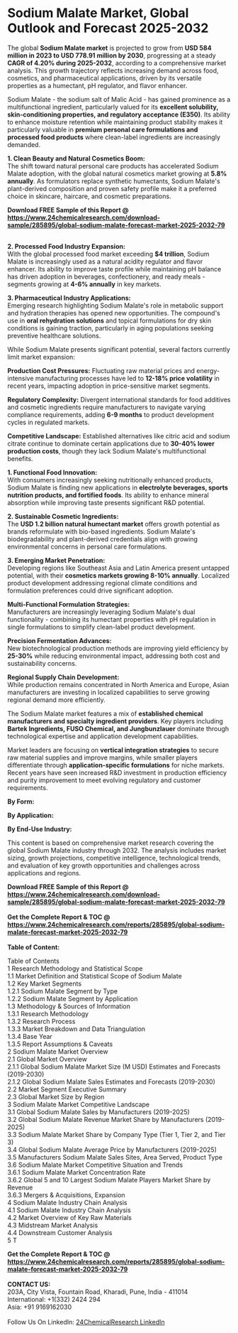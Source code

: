 <h1>Sodium Malate Market, Global Outlook and Forecast 2025-2032</h1><p>The global <strong>Sodium Malate market</strong> is projected to grow from <strong>USD 584 million in 2023 to USD 778.91 million by 2030</strong>, progressing at a steady <strong>CAGR of 4.20% during 2025-2032</strong>, according to a comprehensive market analysis. This growth trajectory reflects increasing demand across food, cosmetics, and pharmaceutical applications, driven by its versatile properties as a humectant, pH regulator, and flavor enhancer.</p><p>Sodium Malate - the sodium salt of Malic Acid - has gained prominence as a multifunctional ingredient, particularly valued for its <strong>excellent solubility, skin-conditioning properties, and regulatory acceptance (E350)</strong>. Its ability to enhance moisture retention while maintaining product stability makes it particularly valuable in <strong>premium personal care formulations and processed food products</strong> where clean-label ingredients are increasingly demanded.</p><p><strong>1. Clean Beauty and Natural Cosmetics Boom:</strong><br>
The shift toward natural personal care products has accelerated Sodium Malate adoption, with the global natural cosmetics market growing at <strong>5.8% annually</strong>. As formulators replace synthetic humectants, Sodium Malate's plant-derived composition and proven safety profile make it a preferred choice in skincare, haircare, and cosmetic preparations.</p><div><b>Download FREE Sample of this Report @ 
            <a href="https://www.24chemicalresearch.com/download-sample/285895/global-sodium-malate-forecast-market-2025-2032-79">
            https://www.24chemicalresearch.com/download-sample/285895/global-sodium-malate-forecast-market-2025-2032-79</a></b></div><br><p><strong>2. Processed Food Industry Expansion:</strong><br>
With the global processed food market exceeding <strong>$4 trillion</strong>, Sodium Malate is increasingly used as a natural acidity regulator and flavor enhancer. Its ability to improve taste profile while maintaining pH balance has driven adoption in beverages, confectionery, and ready meals - segments growing at <strong>4-6% annually</strong> in key markets.</p><p><strong>3. Pharmaceutical Industry Applications:</strong><br>
Emerging research highlighting Sodium Malate's role in metabolic support and hydration therapies has opened new opportunities. The compound's use in <strong>oral rehydration solutions</strong> and topical formulations for dry skin conditions is gaining traction, particularly in aging populations seeking preventive healthcare solutions.</p><p>While Sodium Malate presents significant potential, several factors currently limit market expansion:</p><p><strong>Production Cost Pressures:</strong> Fluctuating raw material prices and energy-intensive manufacturing processes have led to <strong>12-18% price volatility</strong> in recent years, impacting adoption in price-sensitive market segments.</p><p><strong>Regulatory Complexity:</strong> Divergent international standards for food additives and cosmetic ingredients require manufacturers to navigate varying compliance requirements, adding <strong>6-9 months</strong> to product development cycles in regulated markets.</p><p><strong>Competitive Landscape:</strong> Established alternatives like citric acid and sodium citrate continue to dominate certain applications due to <strong>30-40% lower production costs</strong>, though they lack Sodium Malate's multifunctional benefits.</p><p><strong>1. Functional Food Innovation:</strong><br>
With consumers increasingly seeking nutritionally enhanced products, Sodium Malate is finding new applications in <strong>electrolyte beverages, sports nutrition products, and fortified foods</strong>. Its ability to enhance mineral absorption while improving taste presents significant R&amp;D potential.</p><p><strong>2. Sustainable Cosmetic Ingredients:</strong><br>
The <strong>USD 1.2 billion natural humectant market</strong> offers growth potential as brands reformulate with bio-based ingredients. Sodium Malate's biodegradability and plant-derived credentials align with growing environmental concerns in personal care formulations.</p><p><strong>3. Emerging Market Penetration:</strong><br>
Developing regions like Southeast Asia and Latin America present untapped potential, with their <strong>cosmetics markets growing 8-10% annually</strong>. Localized product development addressing regional climate conditions and formulation preferences could drive significant adoption.</p><p><strong>Multi-Functional Formulation Strategies:</strong><br>
	Manufacturers are increasingly leveraging Sodium Malate's dual functionality - combining its humectant properties with pH regulation in single formulations to simplify clean-label product development.</p><p><strong>Precision Fermentation Advances:</strong><br>
	New biotechnological production methods are improving yield efficiency by <strong>25-30%</strong> while reducing environmental impact, addressing both cost and sustainability concerns.</p><p><strong>Regional Supply Chain Development:</strong><br>
	While production remains concentrated in North America and Europe, Asian manufacturers are investing in localized capabilities to serve growing regional demand more efficiently.</p><p>The Sodium Malate market features a mix of <strong>established chemical manufacturers and specialty ingredient providers</strong>. Key players including <strong>Bartek Ingredients, FUSO Chemical, and Jungbunzlauer</strong> dominate through technological expertise and application development capabilities.</p><p>Market leaders are focusing on <strong>vertical integration strategies</strong> to secure raw material supplies and improve margins, while smaller players differentiate through <strong>application-specific formulations</strong> for niche markets. Recent years have seen increased R&amp;D investment in production efficiency and purity improvement to meet evolving regulatory and customer requirements.</p><p><strong>By Form:</strong></p><p><strong>By Application:</strong></p><p><strong>By End-Use Industry:</strong></p><p>This content is based on comprehensive market research covering the global Sodium Malate industry through 2032. The analysis includes market sizing, growth projections, competitive intelligence, technological trends, and evaluation of key growth opportunities and challenges across applications and regions.</p><div><b>Download FREE Sample of this Report @ 
            <a href="https://www.24chemicalresearch.com/download-sample/285895/global-sodium-malate-forecast-market-2025-2032-79">
            https://www.24chemicalresearch.com/download-sample/285895/global-sodium-malate-forecast-market-2025-2032-79</a></b></div><br><div><b>Get the Complete Report & TOC @ 
            <a href="https://www.24chemicalresearch.com/reports/285895/global-sodium-malate-forecast-market-2025-2032-79">
            https://www.24chemicalresearch.com/reports/285895/global-sodium-malate-forecast-market-2025-2032-79</a></b></div><br>
            <b>Table of Content:</b><p>Table of Contents<br />
1 Research Methodology and Statistical Scope<br />
1.1 Market Definition and Statistical Scope of Sodium Malate<br />
1.2 Key Market Segments<br />
1.2.1 Sodium Malate Segment by Type<br />
1.2.2 Sodium Malate Segment by Application<br />
1.3 Methodology & Sources of Information<br />
1.3.1 Research Methodology<br />
1.3.2 Research Process<br />
1.3.3 Market Breakdown and Data Triangulation<br />
1.3.4 Base Year<br />
1.3.5 Report Assumptions & Caveats<br />
2 Sodium Malate Market Overview<br />
2.1 Global Market Overview<br />
2.1.1 Global Sodium Malate Market Size (M USD) Estimates and Forecasts (2019-2030)<br />
2.1.2 Global Sodium Malate Sales Estimates and Forecasts (2019-2030)<br />
2.2 Market Segment Executive Summary<br />
2.3 Global Market Size by Region<br />
3 Sodium Malate Market Competitive Landscape<br />
3.1 Global Sodium Malate Sales by Manufacturers (2019-2025)<br />
3.2 Global Sodium Malate Revenue Market Share by Manufacturers (2019-2025)<br />
3.3 Sodium Malate Market Share by Company Type (Tier 1, Tier 2, and Tier 3)<br />
3.4 Global Sodium Malate Average Price by Manufacturers (2019-2025)<br />
3.5 Manufacturers Sodium Malate Sales Sites, Area Served, Product Type<br />
3.6 Sodium Malate Market Competitive Situation and Trends<br />
3.6.1 Sodium Malate Market Concentration Rate<br />
3.6.2 Global 5 and 10 Largest Sodium Malate Players Market Share by Revenue<br />
3.6.3 Mergers & Acquisitions, Expansion<br />
4 Sodium Malate Industry Chain Analysis<br />
4.1 Sodium Malate Industry Chain Analysis<br />
4.2 Market Overview of Key Raw Materials<br />
4.3 Midstream Market Analysis<br />
4.4 Downstream Customer Analysis<br />
5 T</p><div><b>Get the Complete Report & TOC @ 
            <a href="https://www.24chemicalresearch.com/reports/285895/global-sodium-malate-forecast-market-2025-2032-79">
            https://www.24chemicalresearch.com/reports/285895/global-sodium-malate-forecast-market-2025-2032-79</a></b></div><br><b>CONTACT US:</b><br>
            203A, City Vista, Fountain Road, Kharadi, Pune, India - 411014<br>
            International: +1(332) 2424 294<br>
            Asia: +91 9169162030 <br><br>
            Follow Us On LinkedIn: <a href="https://www.linkedin.com/company/24chemicalresearch/">24ChemicalResearch LinkedIn</a>